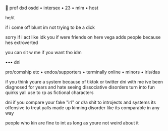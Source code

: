 🦇 prof dxd osdd • intersex • 23 • mlm • host

he/it

if i come off blunt im not trying to be a dick

sorry if i act like idk you if were friends on here vega adds people because hes extroverted

you can sit w me if you want tho idm

••• dni

pro/comship etc • endos/supporters • terminally online • minors • irls/das

if you think youre a system because of tiktok or twitter dni with me ive been diagnosed for years and hate seeing dissociative disorders turn into fun quirks yall use to rp as fictional characters

dni if you compare your fake "irl" or d/a shit to introjects and systems its offensive to treat yalls made up kinning disorder like its comparable in any way

people who kin are fine to int as long as youre not weird about it

